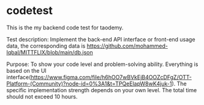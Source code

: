 # codetest
This is the my backend code test for taodemy.

Test description:
Implement the back-end API interface or front-end usage data, the corresponding data is https://github.com/mohammed-Iqbal/MITTFLIX/blob/main/db.json

Purpose: To show your code level and problem-solving ability. Everything is based on the UI interface(https://www.figma.com/file/h6hOO7wBVkEjB4OOZcDFgZ/OTT-Platform-(Community)?node-id=0%3A1&t=TPQeElapW8wK4juk-1). The specific implementation strength depends on your own level. The total time should not exceed 10 hours.
